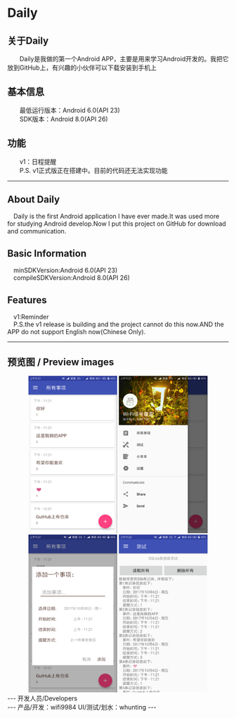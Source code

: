 Daily
====
关于Daily<br>
---
&emsp;&emsp;Daily是我做的第一个Android APP，主要是用来学习Android开发的。我把它放到GitHub上，有兴趣的小伙伴可以下载安装到手机上

基本信息<br>
---
&emsp;&emsp;最低运行版本：Android 6.0(API 23)<br>
&emsp;&emsp;SDK版本：Android 8.0(API 26)

功能<br>
---
&emsp;&emsp;v1：日程提醒<br>
&emsp;&emsp;P.S. v1正式版正在搭建中。目前的代码还无法实现功能

---

About Daily<br>
---
&ensp;&ensp;Daily is the first Android application I have ever made.It was used more for studying Android develop.Now I put this project on GitHub for download and communication.

Basic Information<br>
---
&ensp;&ensp;minSDKVersion:Android 6.0(API 23)<br>
&ensp;&ensp;compileSDKVersion:Android 8.0(API 26)

Features<br>
---
&ensp;&ensp;v1:Reminder<br>
&ensp;&ensp;P.S.the v1 release is building and the project cannot do this now.AND the APP do not support English now(Chinese Only).

---

预览图 / Preview images
---
<center>
  <img src="https://raw.githubusercontent.com/wifi9984/wifi9984.github.io/master/img/Screenshot_2017-10-30-11-21-46-492_com.wyf.daily.png" width="40%" title="EventsFragment" alt="EventsFragment"/>
  <img src="https://raw.githubusercontent.com/wifi9984/wifi9984.github.io/master/img/Screenshot_2017-10-30-11-21-56-522_com.wyf.daily.png" width="40%" title="NavigationDrawer" alt="NavigationDrawer"/>
  <img src="https://raw.githubusercontent.com/wifi9984/wifi9984.github.io/master/img/Screenshot_2017-10-30-11-21-51-642_com.wyf.daily.png" width="40%" title="NewEventActivity" alt="NewEventActivity"/>
  <img src="https://raw.githubusercontent.com/wifi9984/wifi9984.github.io/master/img/Screenshot_2017-10-30-11-22-00-389_com.wyf.daily.png" width="40%" title="DebugFragment" alt="DebugFragment"/>
</center>
---
开发人员/Developers<br>
---
产品/开发：wifi9984
UI/测试/划水：whunting
---
